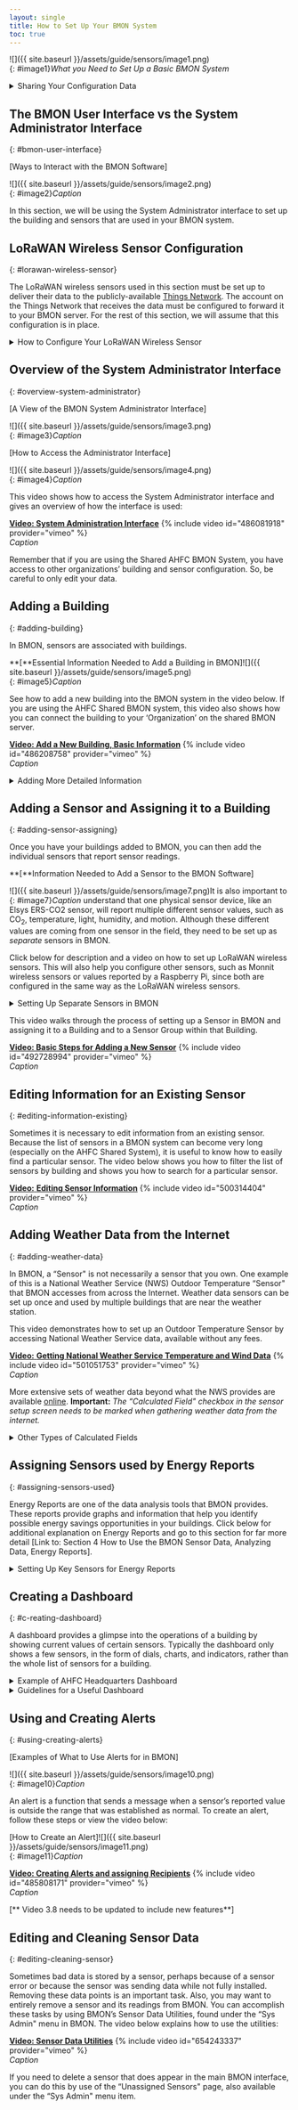 ```yaml
---
layout: single
title: How to Set Up Your BMON System
toc: true
---
```


![]({{ site.baseurl }}/assets/guide/sensors/image1.png)
<br>{: #image1}*What you Need to Set Up a Basic BMON System*

<details markdown="1">

<summary>Sharing Your Configuration Data</summary>

Your configuration data will also be accessible to system operators from
other organizations. Your other option is to install your own copy of
the free BMON software on a Linux server you own or rent. “Cloud" Linux
servers capable of running BMON can be rented starting at $6 per month
(e.g. [Digital Ocean](https://www.digitalocean.com/),
[Linode](https://www.linode.com/)).

</details>

## The BMON User Interface vs the System Administrator Interface
{: #bmon-user-interface}

\[Ways to Interact with the BMON Software\]

![]({{ site.baseurl }}/assets/guide/sensors/image2.png)
<br>{: #image2}*Caption*

In this section, we will be using the System Administrator interface to
set up the building and sensors that are used in your BMON system.

## LoRaWAN Wireless Sensor Configuration
{: #lorawan-wireless-sensor}

The LoRaWAN wireless sensors used in this section must be set up to
deliver their data to the publicly-available [Things
Network](https://www.thethingsnetwork.org/). The account on the Things
Network that receives the data must be configured to forward it to your
BMON server. For the rest of this section, we will assume that this
configuration is in place.

<details markdown="1">

<summary>How to Configure Your LoRaWAN Wireless Sensor</summary>

We expect that Alaska sensor suppliers will perform this configuration
for you, but if you receive an unconfigured sensor, Section 5 \[Link to:
Section 5, Configuring LoRaWAN Sensors for BMON\] gives details on how
to configure the sensor and the Things Network to ensure the sensor data
is received by your BMON server.

</details>

## **Overview of the System Administrator Interface**
{: #overview-system-administrator}

\[A View of the BMON System Administrator Interface\]

![]({{ site.baseurl }}/assets/guide/sensors/image3.png)
<br>{: #image3}*Caption*

\[How to Access the Administrator Interface\]

![]({{ site.baseurl }}/assets/guide/sensors/image4.png)
<br>{: #image4}*Caption*

This video shows how to access the System Administrator interface and
gives an overview of how the interface is used:

[**Video: System Administration
Interface**](https://vimeo.com/486081918)
{% include video id="486081918" provider="vimeo" %}
<br>*Caption*

Remember that if you are using the Shared AHFC BMON System, you have
access to other organizations’ building and sensor configuration. So, be
careful to only edit your data.

## **Adding a Building**
{: #adding-building}

In BMON, sensors are associated with buildings.

**\[**Essential Information Needed to Add a Building in
BMON\]![]({{ site.baseurl }}/assets/guide/sensors/image5.png)
<br>{: #image5}*Caption*

See how to add a new building into the BMON system in the video below.
If you are using the AHFC Shared BMON system, this video also shows how
you can connect the building to your ‘Organization’ on the shared BMON
server.

[**Video: Add a New Building, Basic
Information**](https://vimeo.com/486208758)
{% include video id="486208758" provider="vimeo" %}
<br>*Caption*

<details markdown="1">

<summary>Adding More Detailed Information</summary>

More detailed information can be entered for a building to make the User
Interface more useful, but that is optional.

**\[**Examples of Building Details That Can Be Entered in BMON\]

![]({{ site.baseurl }}/assets/guide/sensors/image6.png)
<br>{: #image6}*Caption*

View the video below to see how to set up some of these optional
features:

[**Video:** **Advanced Building Information
Occupied Schedule & Additional
Description**](https://vimeo.com/486498160)
{% include video id="486498160" provider="vimeo" %}
<br>*Caption*

A later section \[Link to: Section 4 How to Use the BMON Sensor Data,
Analyzing Data, Energy Reports\] will show how to fill out the building
fields that are necessary if you want to use the “Energy Reports"
feature of the BMON system. Energy Reports are very useful for finding
possible energy savings, so this task, described later \[Link to:
Section 4 How to Use the BMON Sensor Data, Analyzing Data, Energy
Reports\], should be completed.

</details>

## **Adding a Sensor and Assigning it to a Building**
{: #adding-sensor-assigning}

Once you have your buildings added to BMON, you can then add the
individual sensors that report sensor readings.

**\[**Information Needed to Add a Sensor to the BMON Software\]

![]({{ site.baseurl }}/assets/guide/sensors/image7.png)It is also important to
<br>{: #image7}*Caption*
understand that one physical sensor device, like an Elsys ERS-CO2
sensor, will report multiple different sensor values, such as
CO<sub>2</sub>, temperature, light, humidity, and motion. Although these
different values are coming from one sensor in the field, they need to
be set up as *separate* sensors in BMON.

Click below for description and a video on how to set up LoRaWAN
wireless sensors. This will also help you configure other sensors, such
as Monnit wireless sensors or values reported by a Raspberry Pi, since
both are configured in the same way as the LoRaWAN wireless sensors.

<details markdown="1">

<summary>Setting Up Separate Sensors in BMON</summary>

For the ERS-CO<sub>2</sub> example just mentioned, if you are interested
in looking at all five reported values, you would set up five different
sensors in BMON. There is a unique Sensor ID for each of the values,
e.g. “A81758FFFE0526D6\_co2", “A81758FFFE0526D6\_temperature", etc. The
video below shows you how to find the Sensor IDs for sensors that are
reporting into the BMON system, but have not yet been set up in the
system.

[**Video: How to use Unassigned Sensors when Setting Up New
Sensors**](https://vimeo.com/492722273)
{% include video id="492722273" provider="vimeo" %}
<br>*Caption*

</details>

This video walks through the process of setting up a Sensor in BMON and
assigning it to a Building and to a Sensor Group within that Building.

[**Video: Basic Steps for Adding a New
Sensor**](https://vimeo.com/492728994)
{% include video id="492728994" provider="vimeo" %}
<br>*Caption*

## **Editing Information for an Existing Sensor**
{: #editing-information-existing}

Sometimes it is necessary to edit information from an existing sensor.
Because the list of sensors in a BMON system can become very long
(especially on the AHFC Shared System), it is useful to know how to
easily find a particular sensor. The video below shows you how to filter
the list of sensors by building and shows you how to search for a
particular sensor.

[**Video:** **Editing Sensor Information**](https://vimeo.com/500314404)
{% include video id="500314404" provider="vimeo" %}
<br>*Caption*

## **Adding Weather Data from the Internet**
{: #adding-weather-data}

In BMON, a “Sensor" is not necessarily a sensor that you own. One
example of this is a National Weather Service (NWS) Outdoor Temperature
“Sensor" that BMON accesses from across the Internet. Weather data
sensors can be set up once and used by multiple buildings that are near
the weather station.

This video demonstrates how to set up an Outdoor Temperature Sensor by
accessing National Weather Service data, available without any fees.

[**Video:** **Getting National Weather Service Temperature and Wind
Data**](https://vimeo.com/501051753)
{% include video id="501051753" provider="vimeo" %}
<br>*Caption*

More extensive sets of weather data beyond what the NWS provides are
available
[online](https://bmon-documentation.readthedocs.io/en/latest/calculated-fields.html#acquiring-weather-data-from-the-internet).
**Important:** *The “Calculated Field" checkbox in the sensor setup
screen needs to be marked when gathering weather data from the
internet.*

<details markdown="1">

<summary>Other Types of Calculated Fields</summary>

Other types of Calculated Fields are available. For example, you can
create a sensor that is the sum of a couple of other sensors, like when
you want to be able to see the total electric use of a building that has
two electric meters. Most other types of calculations to create a new
sensor are available. However, we will not dive into this deeper in this
section. If interested, more detail on [Calculated
Fields](https://bmon-documentation.readthedocs.io/en/latest/calculated-fields.html)
is available online.

</details>

## Assigning Sensors used by Energy Reports
{: #assigning-sensors-used}

Energy Reports are one of the data analysis tools that BMON provides.
These reports provide graphs and information that help you identify
possible energy savings opportunities in your buildings. Click below for
additional explanation on Energy Reports and go to this section for far
more detail \[Link to: Section 4 How to Use the BMON Sensor Data,
Analyzing Data, Energy Reports\].

<details markdown="1">

<summary>Setting Up Key Sensors for Energy Reports</summary>

When an Energy Report is being created, it needs to be able to identify
energy-related sensors in each building. If you want to use this
important Energy Report feature, you need to make these identifications
for each building. For example, you need to indicate which sensors are
measuring the indoor temperatures in the building, which sensor measures
the outdoor temperature, which sensor is the building's electric power
sensor, etc. The following video shows how to do that:

[**Video: Identifying & Entering Key Sensors for Energy
Reports**](https://vimeo.com/501893423)
{% include video id="501893423" provider="vimeo" %}
<br>*Caption*

</details>

## C**reating a Dashboard**
{: #c-reating-dashboard}

A dashboard provides a glimpse into the operations of a building by
showing current values of certain sensors. Typically the dashboard only
shows a few sensors, in the form of dials, charts, and indicators,
rather than the whole list of sensors for a building.

<details markdown="1">

<summary>Example of AHFC Headquarters Dashboard</summary>

The way a dashboard is set up will also depend on the goals of the
person or team that will be using it - maybe the goal is saving energy,
maybe it is keeping a building from freezing up, maybe it is maintaining
healthy and comfortable conditions for occupants and reducing
complaints, or it could be a combination of goals. The dashboard can be
set up in different ways to serve different goals.

\[The Dashboard for the AHFC Headquarters Building Illustrates Some
Options of What Can Be Displayed. \]

![]({{ site.baseurl }}/assets/guide/sensors/image8.png)
<br>{: #image8}*Caption*

</details>

<details markdown="1">

<summary>Guidelines for a Useful Dashboard</summary>

\[Guidelines for a Useful Dashboard\]

![]({{ site.baseurl }}/assets/guide/sensors/image9.png)
<br>{: #image9}*Caption*

[**Video: Choosing Sensors to Display on the Building
Dashboard**](https://vimeo.com/518690694)
{% include video id="518690694" provider="vimeo" %}
<br>*Caption*

[**Video: Adding Custom Reports and Links to the
Dashboard**](https://vimeo.com/518713395)
{% include video id="518713395" provider="vimeo" %}
<br>*Caption*

</details>

## Using and Creating Alerts
{: #using-creating-alerts}

\[Examples of What to Use Alerts for in BMON\]

![]({{ site.baseurl }}/assets/guide/sensors/image10.png)
<br>{: #image10}*Caption*

An alert is a function that sends a message when a sensor’s reported
value is outside the range that was established as normal. To create an
alert, follow these steps or view the video below:

\[How to Create an Alert\]![]({{ site.baseurl }}/assets/guide/sensors/image11.png)
<br>{: #image11}*Caption*

[**Video: Creating Alerts and assigning
Recipients**](https://vimeo.com/485808171)
{% include video id="485808171" provider="vimeo" %}
<br>*Caption*

\[\*\* Video 3.8 needs to be updated to include new features\*\*\]

## **Editing and Cleaning Sensor Data**
{: #editing-cleaning-sensor}

Sometimes bad data is stored by a sensor, perhaps because of a sensor
error or because the sensor was sending data while not fully installed.
Removing these data points is an important task. Also, you may want to
entirely remove a sensor and its readings from BMON. You can accomplish
these tasks by using BMON’s Sensor Data Utilities, found under the “Sys
Admin" menu in BMON. The video below explains how to use the utilities:

[**Video: Sensor Data Utilities**](https://vimeo.com/654243337)
{% include video id="654243337" provider="vimeo" %}
<br>*Caption*

If you need to delete a sensor that does appear in the main BMON
interface, you can do this by use of the “Unassigned Sensors" page, also
available under the “Sys Admin" menu item.

